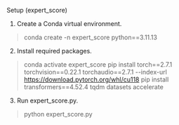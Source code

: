 Setup (expert_score)

1. Create a Conda virtual environment.
> conda create -n expert_score python==3.11.13

2. Install required packages.
> conda activate expert_score
> pip install torch==2.7.1 torchvision==0.22.1 torchaudio==2.7.1 --index-url https://download.pytorch.org/whl/cu118
> pip install transformers==4.52.4 tqdm datasets accelerate

3. Run expert_score.py.
> python expert_score.py
